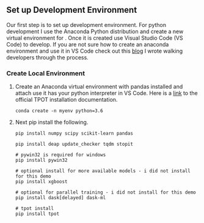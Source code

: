 ## Set up Development Environment

Our first step is to set up development environment. For python development I use the Anaconda Python distribution and create a new virtual environment for . Once it is created use Visual Studio Code (VS Code) to develop. If you are not sure how to create an anaconda environment and use it in VS Code check out this [blog](https://ryansdataspot.com/2019/02/14/anaconda-environments-in-visual-studio-code/) I wrote walking developers through the process.  

### Create Local Environment 
1. Create an Anaconda virtual environment with pandas installed and attach use it has your python interpreter in VS Code. Here is a [link](https://epistasislab.github.io/tpot/installing/) to the official TPOT installation documentation.  
    ```
    conda create -n myenv python=3.6
    ```

1. Next pip install the following. 
    ```
    pip install numpy scipy scikit-learn pandas

    pip install deap update_checker tqdm stopit

    # pywin32 is required for windows
    pip install pywin32

    # optional install for more available models - i did not install for this demo 
    pip install xgboost

    # optional for parallel training - i did not install for this demo 
    pip install dask[delayed] dask-ml

    # tpot install
    pip install tpot 
    ```


